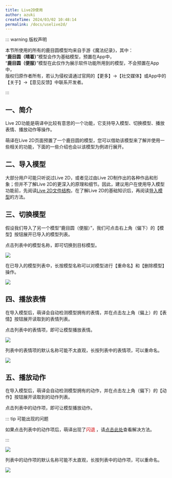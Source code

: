 ```yaml
---
title: Live2D使用
author: azuki
createTime: 2024/03/02 10:48:14
permalink: /docs/uselive2d/
---
```


::: warning 版权声明

本节所使用的所有的鹿目圆模型均来自手游《魔法纪录》，其中：  
“**鹿目圆（晴着）**”模型会作为基础模型，预置在App中，    
“**鹿目圆（便服）**”模型在此仅作为展示软件功能所用到的模型，不会预置在App中，  
版权归原作者所有，若认为侵权请通过官网的【更多】->【社交媒体】或App中的【关于】->【意见反馈】中联系开发者。

:::

## 一、简介

Live 2D功能是萌译中比较有意思的一个功能，它支持导入模型、切换模型、播放表情、播放动作等操作。

萌译在Live 2D页面预置了一个鹿目圆的模型，您可以借助该模型来了解并使用一些相关的功能，下面的一些介绍也会以该模型为例进行展开。

## 二、导入模型

大部分用户可能只听说过Live 2D，或者见过由Live 2D制作出的各种作品和形象；但并不了解Live 2D的更深入的原理和细节。因此，建议用户在使用导入模型功能前，先阅读[Live 2D文件结构](https://www.moetranslate.top/docs/live2d/fileconstruction/)，在了解Live 2D的基础知识后，再阅读[导入模型](https://www.moetranslate.top/docs/live2d/importmodel/)的方法。

## 三、切换模型

假设我们导入了另一个模型“鹿目圆（便服）”，我们可点击右上角（偏下）的【模型】按钮展开已导入的模型列表。

点击列表中的模型名称，即可切换到目标模型。

<img src="https://img.moetranslate.top/uselive2d_change_model.jpg"/>

在已导入的模型列表中，长按模型名称可以对模型进行【重命名】和【删除模型】操作。

<img src="https://img.moetranslate.top/uselive2d_rename_model.jpg"/>

## 四、播放表情

在导入模型后，萌译会自动检测模型拥有的表情，并在点击左上角（偏上）的【表情】按钮展开读取到的表情列表。

点击列表中的表情项，即可让模型播放表情。

<img src="https://img.moetranslate.top/uselive2d_play_emotion.jpg"/>

列表中的表情项的默认名称可能不太直观，长按列表中的表情项，可以重命名。

<img src="https://img.moetranslate.top/uselive2d_rename_emotion.jpg"/>

## 五、播放动作

在导入模型后，萌译会自动检测模型拥有的动作，并在点击左上角（偏下）的【动作】按钮展开读取到的动作列表。

点击列表中的动作项，即可让模型播放动作。

::: tip 可能出现的问题

如果点击列表中的动作项后，萌译出现了<span style="color:#E25A5C; font-weight:bold;">闪退</span>
，请[点击此处](https://www.moetranslate.top/docs/live2d/faq/)查看解决方法。

:::

<img src="https://img.moetranslate.top/uselive2d_play_motion.jpg"/>

列表中的动作项的默认名称可能不太直观，长按列表中的动作项，可以重命名。

<img src="https://img.moetranslate.top/uselive2d_rename_motion.jpg"/>